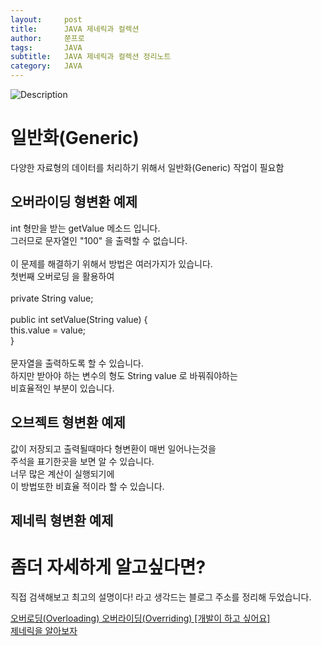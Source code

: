```yaml
---
layout:     post
title:      JAVA 제네릭과 컬렉션
author:     쭌프로
tags:       JAVA
subtitle:   JAVA 제네릭과 컬렉션 정리노트
category:   JAVA
---
```


<!-- Start Writing Below in Markdown -->

![Description](https://alalstjr.github.io/jjunpro.github.io/img/java_bg.png)

# 일반화(Generic)

다양한 자료형의 데이터를 처리하기 위해서 일반화(Generic) 작업이 필요함

## 오버라이딩 형변환 예제

<script src="https://gist.github.com/alalstjr/a4588ae60473198be716d0d10f628f0b.js"></script>

<p>
   int 형만을 받는 getValue 메소드 입니다. <br/>
   그러므로 문자열인 "100" 을 출력할 수 없습니다. <br/>
   <br/>
   이 문제를 해결하기 위해서 방법은 여러가지가 있습니다. <br/>
   첫번째 오버로딩 을 활용하여  <br/>
   <br/>
   private String value; <br/>
   <br/>
   public int setValue(String value) { <br/>
     this.value = value; <br/>
   } <br/>
   <br/>
   문자열을 출력하도록 할 수 있습니다. <br/>
   하지만 받아야 하는 변수의 형도 String value 로 바꿔줘야하는  <br/>
   비효율적인 부분이 있습니다.
</p>

## 오브젝트 형변환 예제

<script src="https://gist.github.com/alalstjr/ac62314d07589b95f63167c7da284508.js"></script>

<p>
  값이 저장되고 출력될때마다 형변환이 매번 일어나는것을 <br/>
  주석을 표기한곳을 보면 알 수 있습니다. <br/>
  너무 많은 계산이 실행되기에 <br/>
  이 방법또한 비효율 적이라 할 수 있습니다.
</p>

## 제네릭 형변환 예제

<script src="https://gist.github.com/alalstjr/8a4e2116f9726072b86decec5cc90f87.js"></script>

# 좀더 자세하게 알고싶다면?

직접 검색해보고 최고의 설명이다! 라고 생각드는 블로그 주소를 정리해 두었습니다.

<a href="https://hyeonstorage.tistory.com/185">오버로딩(Overloading) 오버라이딩(Overriding) [개발이 하고 싶어요]</a> <br/>
<a href="https://ac989832.tistory.com/49">제네릭을 알아보자</a>
